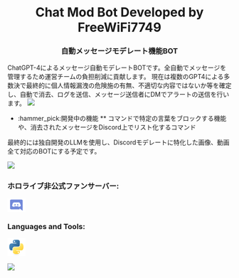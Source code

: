 <h1 align="center">Chat Mod Bot Developed by FreeWiFi7749</h1>
<h3 align="center">自動メッセージモデレート機能BOT</h3>

ChatGPT-4によるメッセージ自動モデレートBOTです。全自動でメッセージを管理するため運営チームの負担削減に貢献します。
現在は複数のGPT4による多数決で最終的に個人情報漏洩の危険施の有無、不適切な内容ではないか等を確定し、自動で消去、ログを送信、メッセージ送信者にDMでアラートの送信を行います。
<img src="https://user-images.githubusercontent.com/73097560/115834477-dbab4500-a447-11eb-908a-139a6edaec5c.gif">

- :hammer_pick:開発中の機能 **
コマンドで特定の言葉をブロックする機能や、消去されたメッセージをDiscord上でリスト化するコマンド

最終的には独自開発のLLMを使用し、Discordモデレートに特化した画像、動画全て対応のBOTにする予定です。
<div> <a href="https://github.com/FreeWiFi7749" target="_blank"><img src="https://img.shields.io/badge/GitHub-100000?style=for-the-badge&logo=github&logoColor=white" target="_blank"></a>
</div><h3 align="left">ホロライブ非公式ファンサーバー:</h3>
<p align="left">
<a href="https://discord.gg/https://discord.gg/hfs" target="blank"><img align="center" src="https://raw.githubusercontent.com/teamedwardforever/Readme-Generator/71f25dd8b98329b168142a6b782a107b75eab178/svg/Social/discord.svg" alt="https://discord.gg/hfs" height="30" width="40" /></a></p>

<h3 align="left">Languages and Tools:</h3>
<p align="left">
<img src="https://raw.githubusercontent.com/teamedwardforever/Readme-Generator/71f25dd8b98329b168142a6b782a107b75eab178/svg/Skills/Languages/python-original.svg" alt="Python" width="40" height="40"/>
</p>

<img src="https://user-images.githubusercontent.com/73097560/115834477-dbab4500-a447-11eb-908a-139a6edaec5c.gif">
</div>